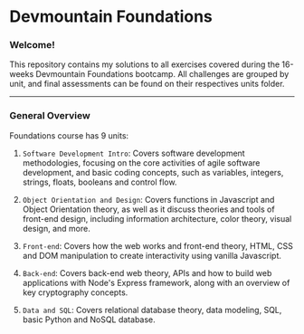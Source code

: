 # Devmountain Foundations
### Welcome!
This repository contains my solutions to all exercises covered during the 16-weeks Devmountain Foundations bootcamp.
All challenges are grouped by unit, and final assessments can be found on their respectives units folder.

---

### General Overview
Foundations course has 9 units:

1. `Software Development Intro`: Covers software development methodologies, focusing on the core activities of agile software development, and basic coding concepts, such as variables, integers, strings, floats, booleans and control flow.

2. `Object Orientation and Design`: Covers functions in Javascript and Object Orientation theory, as well as it discuss theories and tools of front-end design, including information architecture, color theory, visual design, and more.

3. `Front-end`: Covers how the web works and front-end theory, HTML, CSS and DOM manipulation to create interactivity using vanilla Javascript.

4. `Back-end`: Covers back-end web theory, APIs and how to build web applications with Node's Express framework, along with an overview of key cryptography concepts.

5. `Data and SQL`: Covers relational database theory, data modeling, SQL, basic Python and NoSQL database.
